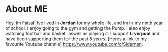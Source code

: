  # About ME
Hey, Im Faisal. Ive lived in **Jordan** for my whole life, and Im in my ninth year of school. I enjoy going to the gym and getting the Pump. I also enjoy watching football and basket, aswell as playing it. I support __Liverpool__ and have been supporting them for the past *5 years*. [Heres a link to my favourite Youtube channle] <https://www.youtube.com/c/Sidemen>. 
